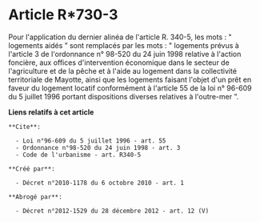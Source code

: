 # Article R*730-3

Pour l'application du dernier alinéa de l'article R. 340-5, les mots : " logements aidés ” sont remplacés par les mots : "
logements prévus à l'article 3 de l'ordonnance n° 98-520 du 24 juin 1998 relative à l'action foncière, aux offices
d'intervention économique dans le secteur de l'agriculture et de la pêche et à l'aide au logement dans la collectivité
territoriale de Mayotte, ainsi que les logements faisant l'objet d'un prêt en faveur du logement locatif conformément à
l'article 55 de la loi n° 96-609 du 5 juillet 1996 portant dispositions diverses relatives à l'outre-mer ”.

**Liens relatifs à cet article**

	**Cite**:

	  - Loi n°96-609 du 5 juillet 1996 - art. 55
	  - Ordonnance n°98-520 du 24 juin 1998 - art. 3
	  - Code de l'urbanisme - art. R340-5

	**Créé par**:

	  - Décret n°2010-1178 du 6 octobre 2010 - art. 1

	**Abrogé par**:

	  - Décret n°2012-1529 du 28 décembre 2012 - art. 12 (V)
